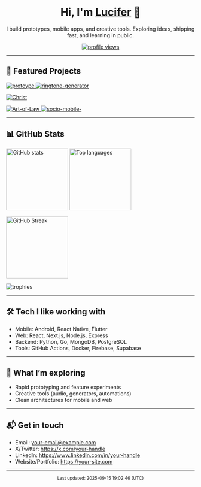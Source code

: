 <!--
This is a special GitHub Profile README.
To show this on your profile:
1) Create a public repo named exactly your username: `Lucifer5311R`
2) Add this file as README.md in that repo's root.
-->

<h1 align="center">Hi, I'm <a href="https://github.com/Lucifer5311R">Lucifer</a> 👋</h1>
<p align="center">
I build prototypes, mobile apps, and creative tools. Exploring ideas, shipping fast, and learning in public.
</p>

<p align="center">
  <a href="https://github.com/Lucifer5311R">
    <img src="https://komarev.com/ghpvc/?username=Lucifer5311R&label=Profile%20views&color=0e75b6&style=flat" alt="profile views" />
  </a>
</p>

---

## 🚀 Featured Projects

<p align="left">
  <!-- Your repositories -->
  <a href="https://github.com/Lucifer5311R/protoype">
    <img alt="protoype" src="https://github-readme-stats.vercel.app/api/pin/?username=Lucifer5311R&repo=protoype&theme=transparent" />
  </a>
  <a href="https://github.com/Lucifer5311R/ringtone-generator">
    <img alt="ringtone-generator" src="https://github-readme-stats.vercel.app/api/pin/?username=Lucifer5311R&repo=ringtone-generator&theme=transparent" />
  </a>
</p>
<p align="left">
  <a href="https://github.com/Lucifer5311R/Christ">
    <img alt="Christ" src="https://github-readme-stats.vercel.app/api/pin/?username=Lucifer5311R&repo=Christ&theme=transparent" />
  </a>
</p>

<p align="left">
  <!-- Collaborations / other orgs -->
  <a href="https://github.com/ArtofLaw/Art-of-Law">
    <img alt="Art-of-Law" src="https://github-readme-stats.vercel.app/api/pin/?username=ArtofLaw&repo=Art-of-Law&theme=transparent" />
  </a>
  <a href="https://github.com/thesocioofficial/socio-mobile-">
    <img alt="socio-mobile-" src="https://github-readme-stats.vercel.app/api/pin/?username=thesocioofficial&repo=socio-mobile-&theme=transparent" />
  </a>
</p>

---

## 📊 GitHub Stats

<p align="left">
  <img height="165" src="https://github-readme-stats.vercel.app/api?username=Lucifer5311R&show_icons=true&theme=transparent&include_all_commits=true" alt="GitHub stats" />
  <img height="165" src="https://github-readme-stats.vercel.app/api/top-langs/?username=Lucifer5311R&layout=compact&theme=transparent&langs_count=8" alt="Top languages" />
</p>

<p align="left">
  <img height="165" src="https://streak-stats.demolab.com?user=Lucifer5311R&theme=transparent" alt="GitHub Streak" />
</p>

<p align="left">
  <img src="https://github-profile-trophy.vercel.app/?username=Lucifer5311R&theme=onedark&no-bg=true&no-frame=true&margin-w=15" alt="trophies" />
</p>

---

## 🛠️ Tech I like working with
<!-- Replace or add the stacks you use most -->
- Mobile: Android, React Native, Flutter
- Web: React, Next.js, Node.js, Express
- Backend: Python, Go, MongoDB, PostgreSQL
- Tools: GitHub Actions, Docker, Firebase, Supabase

---

## 🌱 What I’m exploring
- Rapid prototyping and feature experiments
- Creative tools (audio, generators, automations)
- Clean architectures for mobile and web

---

## 📬 Get in touch
<!-- Replace with your preferred links -->
- Email: your-email@example.com
- X/Twitter: https://x.com/your-handle
- LinkedIn: https://www.linkedin.com/in/your-handle
- Website/Portfolio: https://your-site.com

---

<p align="center">
  <sub>Last updated: 2025-09-15 19:02:46 (UTC)</sub>
</p>
